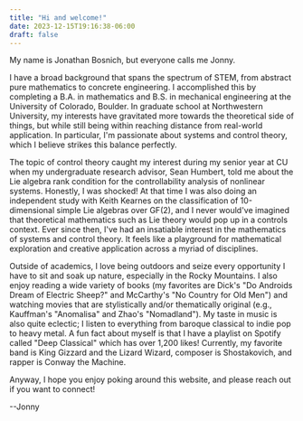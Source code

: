 ```yaml
---
title: "Hi and welcome!"
date: 2023-12-15T19:16:38-06:00
draft: false
---
```


My name is Jonathan Bosnich, but everyone calls me Jonny.

I have a broad background that spans the spectrum of STEM, from abstract pure mathematics to concrete engineering. I accomplished this by completing a B.A. in mathematics and B.S. in mechanical engineering at the University of Colorado, Boulder. In graduate school at Northwestern University, my interests have gravitated more towards the theoretical side of things, but while still being within reaching distance from real-world application. In particular, I'm passionate about systems and control theory, which I believe strikes this balance perfectly.

The topic of control theory caught my interest during my senior year at CU when my undergraduate research advisor, Sean Humbert, told me about the Lie algebra rank condition for the controllability analysis of nonlinear systems. Honestly, I was shocked! At that time I was also doing an independent study with Keith Kearnes on the classification of 10-dimensional simple Lie algebras over GF(2), and I never would've imagined that theoretical mathematics such as Lie theory would pop up in a controls context. Ever since then, I've had an insatiable interest in the mathematics of systems and control theory. It feels like a playground for mathematical exploration and creative application across a myriad of disciplines.



Outside of academics, I love being outdoors and seize every opportunity I have to sit and soak up nature, especially in the Rocky Mountains. I also enjoy reading a wide variety of books (my favorites are Dick's "Do Androids Dream of Electric Sheep?" and  McCarthy's "No Country for Old Men") and watching movies that are stylistically and/or thematically original (e.g., Kauffman's "Anomalisa" and Zhao's "Nomadland"). My taste in music is also quite eclectic; I listen to everything from baroque classical to indie pop to heavy metal. A fun fact about myself is that I have a playlist on Spotify called "Deep Classical" which has over 1,200 likes! Currently, my favorite band is King Gizzard and the Lizard Wizard, composer is Shostakovich, and rapper is Conway the Machine.

Anyway, I hope you enjoy poking around this website, and please reach out if you want to connect!

--Jonny

